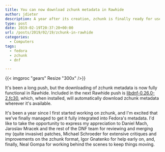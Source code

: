 ```yaml
---
title: You can now download zchunk metadata in Rawhide
author: jdieter
description: A year after its creation, zchunk is finally ready for use in Rawhide
type: post
date: 2019-02-19T20:37:20+00:00
url: /posts/2019/02/19/zchunk-in-rawhide
categories:
  - Computers
tags:
  - fedora
  - zchunk
  - dnf

---
```

{{< imgproc "gears" Resize "300x" />}}

It's been a long push, but the downloading of zchunk metadata is now fully functional in Rawhide.  Included in the next Rawhide push is [libdnf-0.26.0-2.fc30][1], which, when installed, will automatically download zchunk metadata wherever it's available.

It's been a year since I first started working on zchunk, and I'm excited that we've finally managed to get it fully integrated into Fedora's metadata.  I'd like to take the opportunity to express my appreciation to Daniel Mach, Jaroslav Mracek and the rest of the DNF team for reviewing and merging my (quite invasive) patches, Michael Schroeder for extensive critiques and improvements on the zchunk format, Igor Gnatenko for help early on, and, finally, Neal Gompa for working behind the scenes to keep things moving.

 [1]: https://koji.fedoraproject.org/koji/buildinfo?buildID=1213513